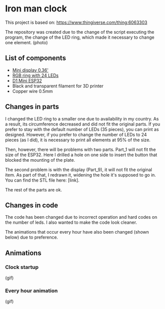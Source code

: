 # Iron man clock
This project is based on: https://www.thingiverse.com/thing:6063303

The repository was created due to the change of the script executing the program, the change of the LED ring, which made it necessary to change one element.
(photo)

## List of components
- [Mini display 0.36'](https://pl.aliexpress.com/item/1005001566508703.html?spm=a2g0o.order_list.order_list_main.5.3f171c24MeULNV&gatewayAdapt=glo2pol)
- [RGB ring with 24 LEDs](https://pl.aliexpress.com/item/1005002287819725.html?spm=a2g0o.productlist.main.5.371c6de9FedAbL&algo_pvid=bc6aee09-cba4-451b-8329-609e76c64efa&aem_p4p_detail=202308210227338347761143640000005337106&algo_exp_id=bc6aee09-cba4-451b-8329-609e76c64efa-2&pdp_npi=4%40dis%21PLN%2116.36%2115.24%21%21%2128.49%21%21%4021038ede16926100536802752ef4ca%2112000034777035710%21sea%21PL%212248386321%21&curPageLogUid=8zang06EKueJ&search_p4p_id=202308210227338347761143640000005337106_3)
- [D1 Mini ESP32](https://pl.aliexpress.com/item/1005001621844145.html?spm=a2g0o.productlist.main.3.669b2f34rL2moO&algo_pvid=fb66959c-f8ba-4b5d-8a84-040183954a06&aem_p4p_detail=202308210228522813267887471440012963692&algo_exp_id=fb66959c-f8ba-4b5d-8a84-040183954a06-1&pdp_npi=4%40dis%21PLN%2115.56%2115.56%21%21%213.70%21%21%4021038ede16926101322923533ef4ca%2112000024507146988%21sea%21PL%212248386321%21&curPageLogUid=RdoWPbEev0Xc&search_p4p_id=202308210228522813267887471440012963692_2)
- Black and transparent filament for 3D printer
- Copper wire 0.5mm

## Changes in parts
I changed the LED ring to a smaller one due to availability in my country. As a result, its circumference decreased and did not fit the original parts. If you prefer to stay with the default number of LEDs (35 pieces), you can print as designed. However, if you prefer to change the number of LEDs to 24 pieces (as I did), it is necessary to print all elements at 95% of the size.

Then, however, there will be problems with two parts. Part_1 will not fit the size of the ESP32. Here I drilled a hole on one side to insert the button that blocked the mounting of the plate.

The second problem is with the display (Part_9), it will not fit the original item. As part of that, I redrawn it, widening the hole it's supposed to go in. You can find the STL file here: [link].

The rest of the parts are ok.

## Changes in code
The code has been changed due to incorrect operation and hard codes on the number of leds. I also wanted to make the code look cleaner.

The animations that occur every hour have also been changed (shown below) due to preference.

## Animations
### Clock startup
(gif)
### Every hour animation
(gif)
